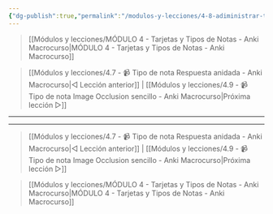 ```yaml
---
{"dg-publish":true,"permalink":"/modulos-y-lecciones/4-8-adiministrar-tipos-de-notas-anki-macrocurso/","noteIcon":""}
---
```



> [[Módulos y lecciones/MÓDULO 4 - Tarjetas y Tipos de Notas - Anki Macrocurso\|MÓDULO 4 - Tarjetas y Tipos de Notas - Anki Macrocurso]]

> [[Módulos y lecciones/4.7 - 📹 Tipo de nota Respuesta anidada - Anki Macrocurso\|◁ Lección anterior]] | [[Módulos y lecciones/4.9 - 📹 Tipo de nota Image Occlusion sencillo - Anki Macrocurso\|Próxima lección ▷]]

---




---

> [[Módulos y lecciones/4.7 - 📹 Tipo de nota Respuesta anidada - Anki Macrocurso\|◁ Lección anterior]] | [[Módulos y lecciones/4.9 - 📹 Tipo de nota Image Occlusion sencillo - Anki Macrocurso\|Próxima lección ▷]]

> [[Módulos y lecciones/MÓDULO 4 - Tarjetas y Tipos de Notas - Anki Macrocurso\|MÓDULO 4 - Tarjetas y Tipos de Notas - Anki Macrocurso]]